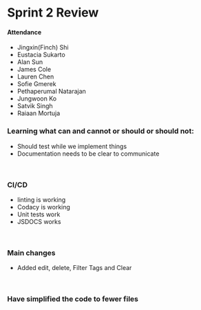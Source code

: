 # Sprint 2 Review

#### Attendance
- Jingxin(Finch) Shi
- Eustacia Sukarto
- Alan Sun
- James Cole
- Lauren Chen
- Sofie Gmerek
- Pethaperumal Natarajan
- Jungwoon Ko
- Satvik Singh
- Raiaan Mortuja

### Learning what can and cannot or should or should not:
- Should test while we implement things
- Documentation needs to be clear to communicate

<br>

### CI/CD
- linting is working
- Codacy is working
- Unit tests work
- JSDOCS works
<br>

### Main changes
- Added edit, delete, Filter Tags and Clear
<br>

### Have simplified the code to fewer files
